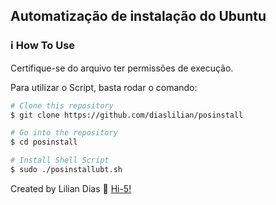
## Automatização de instalação do Ubuntu

### :information_source: How To Use
Certifique-se do arquivo ter permissões de execução.

Para utilizar o Script, basta rodar o comando:

```bash
# Clone this repository
$ git clone https://github.com/diaslilian/posinstall

# Go into the repository
$ cd posinstall

# Install Shell Script
$ sudo ./posinstallubt.sh
```


Created by Lilian Dias :wave: [Hi-5!](https://www.linkedin.com/in/dias-lilian/)
